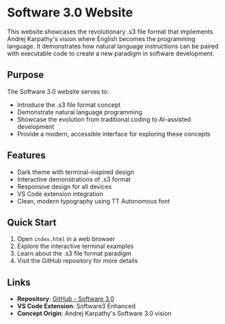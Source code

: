 # Software 3.0 Website

This website showcases the revolutionary .s3 file format that implements Andrej Karpathy's vision where English becomes the programming language. It demonstrates how natural language instructions can be paired with executable code to create a new paradigm in software development.

## Purpose

The Software 3.0 website serves to:
- Introduce the .s3 file format concept
- Demonstrate natural language programming
- Showcase the evolution from traditional coding to AI-assisted development
- Provide a modern, accessible interface for exploring these concepts

## Features

- Dark theme with terminal-inspired design
- Interactive demonstrations of .s3 format
- Responsive design for all devices
- VS Code extension integration
- Clean, modern typography using TT Autonomous font

## Quick Start

1. Open `index.html` in a web browser
2. Explore the interactive terminal examples
3. Learn about the .s3 file format paradigm
4. Visit the GitHub repository for more details

## Links

- **Repository**: [GitHub - Software 3.0](https://github.com/LakshmanTurlapati/Software-3.0)
- **VS Code Extension**: Software3 Enhanced
- **Concept Origin**: Andrej Karpathy's Software 3.0 vision
